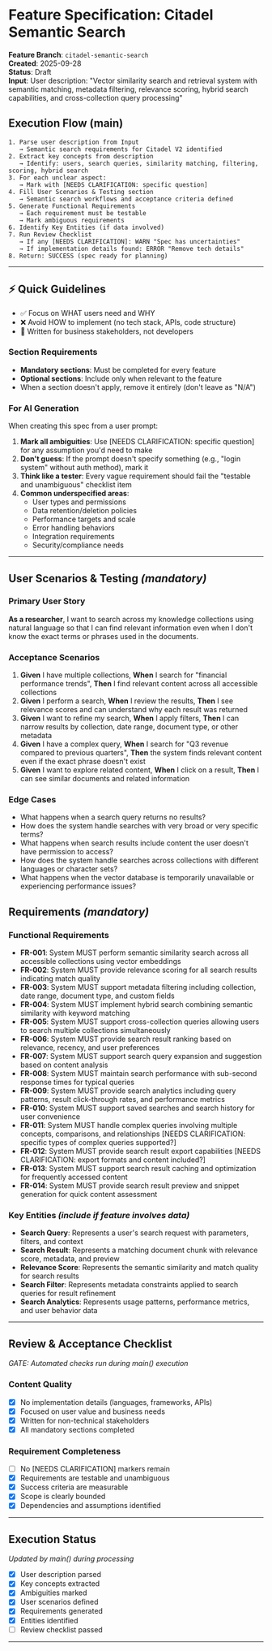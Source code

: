 # Feature Specification: Citadel Semantic Search

**Feature Branch**: `citadel-semantic-search`  
**Created**: 2025-09-28  
**Status**: Draft  
**Input**: User description: "Vector similarity search and retrieval system with semantic matching, metadata filtering, relevance scoring, hybrid search capabilities, and cross-collection query processing"

## Execution Flow (main)
```
1. Parse user description from Input
   → Semantic search requirements for Citadel V2 identified
2. Extract key concepts from description
   → Identify: users, search queries, similarity matching, filtering, scoring, hybrid search
3. For each unclear aspect:
   → Mark with [NEEDS CLARIFICATION: specific question]
4. Fill User Scenarios & Testing section
   → Semantic search workflows and acceptance criteria defined
5. Generate Functional Requirements
   → Each requirement must be testable
   → Mark ambiguous requirements
6. Identify Key Entities (if data involved)
7. Run Review Checklist
   → If any [NEEDS CLARIFICATION]: WARN "Spec has uncertainties"
   → If implementation details found: ERROR "Remove tech details"
8. Return: SUCCESS (spec ready for planning)
```

---

## ⚡ Quick Guidelines
- ✅ Focus on WHAT users need and WHY
- ❌ Avoid HOW to implement (no tech stack, APIs, code structure)
- 👥 Written for business stakeholders, not developers

### Section Requirements
- **Mandatory sections**: Must be completed for every feature
- **Optional sections**: Include only when relevant to the feature
- When a section doesn't apply, remove it entirely (don't leave as "N/A")

### For AI Generation
When creating this spec from a user prompt:
1. **Mark all ambiguities**: Use [NEEDS CLARIFICATION: specific question] for any assumption you'd need to make
2. **Don't guess**: If the prompt doesn't specify something (e.g., "login system" without auth method), mark it
3. **Think like a tester**: Every vague requirement should fail the "testable and unambiguous" checklist item
4. **Common underspecified areas**:
   - User types and permissions
   - Data retention/deletion policies  
   - Performance targets and scale
   - Error handling behaviors
   - Integration requirements
   - Security/compliance needs

---

## User Scenarios & Testing *(mandatory)*

### Primary User Story
**As a researcher**, I want to search across my knowledge collections using natural language so that I can find relevant information even when I don't know the exact terms or phrases used in the documents.

### Acceptance Scenarios
1. **Given** I have multiple collections, **When** I search for "financial performance trends", **Then** I find relevant content across all accessible collections
2. **Given** I perform a search, **When** I review the results, **Then** I see relevance scores and can understand why each result was returned
3. **Given** I want to refine my search, **When** I apply filters, **Then** I can narrow results by collection, date range, document type, or other metadata
4. **Given** I have a complex query, **When** I search for "Q3 revenue compared to previous quarters", **Then** the system finds relevant content even if the exact phrase doesn't exist
5. **Given** I want to explore related content, **When** I click on a result, **Then** I can see similar documents and related information

### Edge Cases
- What happens when a search query returns no results?
- How does the system handle searches with very broad or very specific terms?
- What happens when search results include content the user doesn't have permission to access?
- How does the system handle searches across collections with different languages or character sets?
- What happens when the vector database is temporarily unavailable or experiencing performance issues?

## Requirements *(mandatory)*

### Functional Requirements
- **FR-001**: System MUST perform semantic similarity search across all accessible collections using vector embeddings
- **FR-002**: System MUST provide relevance scoring for all search results indicating match quality
- **FR-003**: System MUST support metadata filtering including collection, date range, document type, and custom fields
- **FR-004**: System MUST implement hybrid search combining semantic similarity with keyword matching
- **FR-005**: System MUST support cross-collection queries allowing users to search multiple collections simultaneously
- **FR-006**: System MUST provide search result ranking based on relevance, recency, and user preferences
- **FR-007**: System MUST support search query expansion and suggestion based on content analysis
- **FR-008**: System MUST maintain search performance with sub-second response times for typical queries
- **FR-009**: System MUST provide search analytics including query patterns, result click-through rates, and performance metrics
- **FR-010**: System MUST support saved searches and search history for user convenience
- **FR-011**: System MUST handle complex queries involving multiple concepts, comparisons, and relationships [NEEDS CLARIFICATION: specific types of complex queries supported?]
- **FR-012**: System MUST provide search result export capabilities [NEEDS CLARIFICATION: export formats and content included?]
- **FR-013**: System MUST support search result caching and optimization for frequently accessed content
- **FR-014**: System MUST provide search result preview and snippet generation for quick content assessment

### Key Entities *(include if feature involves data)*
- **Search Query**: Represents a user's search request with parameters, filters, and context
- **Search Result**: Represents a matching document chunk with relevance score, metadata, and preview
- **Relevance Score**: Represents the semantic similarity and match quality for search results
- **Search Filter**: Represents metadata constraints applied to search queries for result refinement
- **Search Analytics**: Represents usage patterns, performance metrics, and user behavior data

---

## Review & Acceptance Checklist
*GATE: Automated checks run during main() execution*

### Content Quality
- [x] No implementation details (languages, frameworks, APIs)
- [x] Focused on user value and business needs
- [x] Written for non-technical stakeholders
- [x] All mandatory sections completed

### Requirement Completeness
- [ ] No [NEEDS CLARIFICATION] markers remain
- [x] Requirements are testable and unambiguous  
- [x] Success criteria are measurable
- [x] Scope is clearly bounded
- [x] Dependencies and assumptions identified

---

## Execution Status
*Updated by main() during processing*

- [x] User description parsed
- [x] Key concepts extracted
- [x] Ambiguities marked
- [x] User scenarios defined
- [x] Requirements generated
- [x] Entities identified
- [ ] Review checklist passed

---
